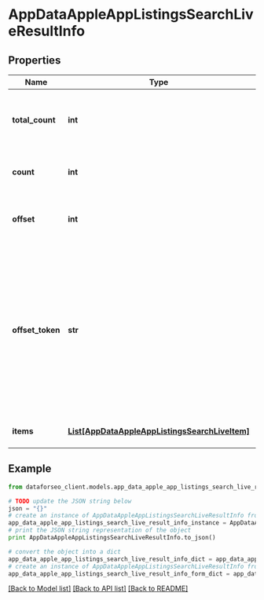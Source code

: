 # AppDataAppleAppListingsSearchLiveResultInfo


## Properties

Name | Type | Description | Notes
------------ | ------------- | ------------- | -------------
**total_count** | **int** | the total number of relevant results in the database | [optional] 
**count** | **int** | the number of items in the results array | [optional] 
**offset** | **int** | offset in the results array of returned apps | [optional] 
**offset_token** | **str** | token for subsequent requests you can use this parameter in the POST request to avoid timeouts while trying to obtain over 100,000 results in a single request | [optional] 
**items** | [**List[AppDataAppleAppListingsSearchLiveItem]**](AppDataAppleAppListingsSearchLiveItem.md) | array of apps and related data | [optional] 

## Example

```python
from dataforseo_client.models.app_data_apple_app_listings_search_live_result_info import AppDataAppleAppListingsSearchLiveResultInfo

# TODO update the JSON string below
json = "{}"
# create an instance of AppDataAppleAppListingsSearchLiveResultInfo from a JSON string
app_data_apple_app_listings_search_live_result_info_instance = AppDataAppleAppListingsSearchLiveResultInfo.from_json(json)
# print the JSON string representation of the object
print AppDataAppleAppListingsSearchLiveResultInfo.to_json()

# convert the object into a dict
app_data_apple_app_listings_search_live_result_info_dict = app_data_apple_app_listings_search_live_result_info_instance.to_dict()
# create an instance of AppDataAppleAppListingsSearchLiveResultInfo from a dict
app_data_apple_app_listings_search_live_result_info_form_dict = app_data_apple_app_listings_search_live_result_info.from_dict(app_data_apple_app_listings_search_live_result_info_dict)
```
[[Back to Model list]](../README.md#documentation-for-models) [[Back to API list]](../README.md#documentation-for-api-endpoints) [[Back to README]](../README.md)


